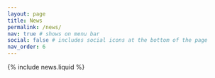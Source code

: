```yaml
---
layout: page
title: News
permalink: /news/
nav: true # shows on menu bar
social: false # includes social icons at the bottom of the page
nav_order: 6
---
```


{% include news.liquid %}
